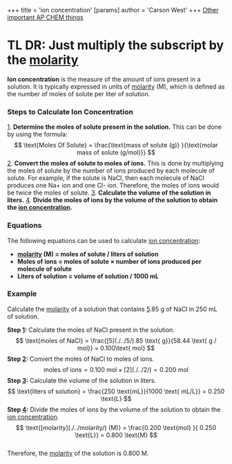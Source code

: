 +++
 title = 'ion concentration'
[params]
	author = 'Carson West'
+++
[Other important AP CHEM things](./../other-important-ap-chem-things/)

# TL DR: Just multiply the subscript by the [molarity](./../molarity/)

**Ion concentration** is the measure of the amount of ions present in a solution. It is typically expressed in units of [molarity](./../molarity/) (M), which is defined as the number of moles of solute per liter of solution.

### Steps to Calculate Ion Concentration

[1](./../1/). **Determine the moles of solute present in the solution.** This can be done by using the formula:
 $$  \text{Moles Of Solute} = \frac{\text{mass of solute (g)} }{\text{molar mass of solute (g/mol)}}
 $$  [2](./../2/). **Convert the moles of solute to moles of ions.** This is done by multiplying the moles of solute by the number of ions produced by each molecule of solute. For example, if the solute is NaCl, then each molecule of NaCl produces one Na+ ion and one Cl- ion. Therefore, the moles of ions would be twice the moles of solute.
[3](./../3/). **Calculate the volume of the solution in liters.**
[4](./../4/). **Divide the moles of ions by the volume of the solution to obtain the [ion concentration](./../ion-concentration/).**

### Equations

The following equations can be used to calculate [ion concentration](./../ion-concentration/):

* **[molarity](./../molarity/) (M) = moles of solute / liters of solution**
* **Moles of ions = moles of solute × number of ions produced per molecule of solute**
* **Liters of solution = volume of solution / 1000 mL**

### Example

Calculate the [molarity](./../molarity/) of a solution that contains [5](./../5/).85 g of NaCl in 250 mL of solution.

**Step [1](./../1/):** Calculate the moles of NaCl present in the solution.
 $$  \text{moles of NaCl} = \frac{[5](./../5/).85 \text{ g}}{58.44 \text{ g / mol}} = 0.100\text{  mol}
 $$  **Step [2](./../2/):** Convert the moles of NaCl to moles of ions.
 $$  \text{moles of ions} = 0.100 \text{ mol} × [2](./../2/) = 0.200 \text{ mol}
 $$  **Step [3](./../3/):** Calculate the volume of the solution in liters.
 $$  \text{liters of solution} = \frac{250 \text{mL}}{1000 \text{ mL/L}} = 0.250 \text{L}
 $$  **Step [4](./../4/):** Divide the moles of ions by the volume of the solution to obtain the [ion concentration](./../ion-concentration/).
 $$  \text{[molarity](./../molarity/) (M)} = \frac{0.200 \text{mol} }{ 0.250 \text{L}} = 0.800 \text{M}
 $$  
Therefore, the [molarity](./../molarity/) of the solution is 0.800 M.